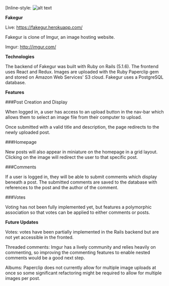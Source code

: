 [Inline-style:
![alt text](https://i.imgur.com/F6AHOiq.png "Fakegur logo")

**Fakegur**

Live: https://fakegur.herokuapp.com/

Fakegur is clone of Imgur, an image hosting website.

Imgur: http://imgur.com/

**Technologies**

The backend of Fakegur was built with Ruby on Rails (5.1.6). The frontend uses React and Redux. Images are uploaded with the Ruby Paperclip gem and stored on Amazon Web Services' S3 cloud. Fakegur uses a PostgreSQL database.

**Features**

###Post Creation and Display

When logged in, a user has access to an upload button in the nav-bar which allows them to select an image file from their computer to upload.

Once submitted with a valid title and description, the page redirects to the newly uploaded post.

###Homepage

New posts will also appear in miniature on the homepage in a grid layout. Clicking on the image will redirect the user to that specific post.

###Comments

If a user is logged in, they will be able to submit comments which display beneath a post. The submitted comments are saved to the database with references to the post and the author of the comment.

###Votes

Voting has not been fully implemented yet, but features a polymorphic association so that votes can be applied to either comments or posts.

**Future Updates**

Votes: votes have been partially implemented in the Rails backend but are not yet accessible in the fronted.

Threaded comments: Imgur has a lively community and relies heavily on commenting, so improving the commenting features to enable nested comments would be a good next step.

Albums: Paperclip does not currently allow for multiple image uploads at once so some significant refactoring might be required to allow for multiple images per post.
